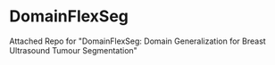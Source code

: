 # DomainFlexSeg
Attached Repo for "DomainFlexSeg: Domain Generalization for Breast Ultrasound Tumour Segmentation"

